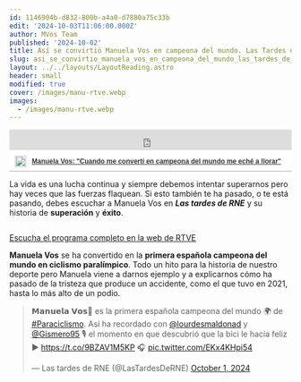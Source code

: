 ```yaml
---
id: 1146904b-d832-800b-a4a0-d7880a75c33b
edit: '2024-10-03T11:06:00.000Z'
author: MVos Team
published: '2024-10-02'
title: Así se convirtió Manuela Vos en campeona del mundo. Las Tardes de RN
slug: asi_se_convirtio_manuela_vos_en_campeona_del_mundo_las_tardes_de_rn
layout: ../../layouts/LayoutReading.astro
header: small
modified: true
cover: /images/manu-rtve.webp
images:
  - /images/manu-rtve.webp
---
```


<div style="width:100%;padding-top:74px;position:relative;border-bottom:1px solid #aaa;display:inline-block;background:#eee;background:rgba(255,255,255,0.9);">    <iframe src="https://secure-embed.rtve.es/drmn/embed/audio/16269956" name="Manuela Vos: &#034;Cuando me convertí en campeona del mundo me eché a llorar&#034;" style="width:100%;height:37px;position:absolute;left:0;top:0;overflow:hidden;border:none;background-color:transparent;" scrolling="no" allowfullscreen="allowfullscreen"></iframe>    <div style="position:absolute;bottom:0;left:0;font-family:arial,helvetica,sans-serif;font-size:12px;line-height:1.833;display:inline-block;padding:5px 0 5px 10px;">        <span style="float:left;margin-right:10px;">        	<img style="height:20px;width:auto;background: transparent;padding:0;margin:0;" src="https://img2.rtve.es/css/rtve.commons/rtve.header.footer/i/logoRTVEes.png" alt="" />        </span>       	<a style="color:#333;font-weight:bold;" title="Manuela Vos: &#034;Cuando me convertí en campeona del mundo me eché a llorar&#034;" href="https://www.rtve.es/play/audios/las-tardes-de-rne/tardes-rne-manuela-vos-cuando-converti-campeona-del-mundo-eche-llorar/16269956/">            <strong>Manuela Vos: &#034;Cuando me convertí en campeona del mundo me eché a llorar&#034;</strong>		</a>	</div></div>


La vida es una lucha continua y siempre debemos intentar superarnos 
pero hay veces que las fuerzas flaquean. Si esto también te ha pasado, o
 te está pasando, debes escuchar a Manuela Vos en _**Las tardes de RNE**_ y su historia de **superación** y **éxito**.


<figure><img src="/images/manu-rtve.webp" alt=""><figcaption align="left"></figcaption></figure>


[Escucha el programa completo en la web de RTVE](https://www.rtve.es/television/20241002/manuela-vos-campeona-mundo-ciclismo-adaptado/16270923.shtml)


**Manuela Vos** se ha convertido en la **primera española campeona del mundo en ciclismo paralímpico**.
 Todo un hito para la historia de nuestro deporte pero Manuela viene a 
darnos ejemplo y a explicarnos cómo ha pasado de la tristeza que produce
 un accidente, como el que tuvo en 2021, hasta lo más alto de un podio.


<blockquote class="twitter-tweet"><p lang="es" dir="ltr">𝗠𝗮𝗻𝘂𝗲𝗹𝗮 𝗩𝗼𝘀🥇 es la primera española campeona del mundo 🌍 de <a href="https://twitter.com/hashtag/Paraciclismo?src=hash&amp;ref_src=twsrc^tfw">#Paraciclismo</a>. Así ha recordado con <a href="https://twitter.com/lourdesmaldonad?ref_src=twsrc^tfw">@lourdesmaldonad</a> y <a href="https://twitter.com/Gismero95?ref_src=twsrc^tfw">@Gismero95</a> 🎙 el momento en que descubrió que la bici le hacía feliz ▶ <a href="https://t.co/9BZAV1M5KP">https://t.co/9BZAV1M5KP</a> 🎧 <a href="https://t.co/EKx4KHpi54">pic.twitter.com/EKx4KHpi54</a></p>— Las tardes de RNE (@LasTardesDeRNE) <a href="https://twitter.com/LasTardesDeRNE/status/1841145272937697476?ref_src=twsrc^tfw">October 1, 2024</a></blockquote> <script async src="https://platform.twitter.com/widgets.js" charset="utf-8"></script>

